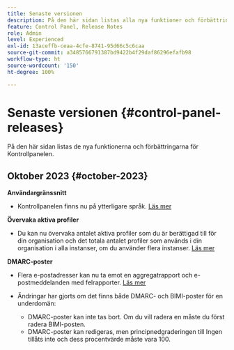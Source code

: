 ```yaml
---
title: Senaste versionen
description: På den här sidan listas alla nya funktioner och förbättringar för Kontrollpanelen
feature: Control Panel, Release Notes
role: Admin
level: Experienced
exl-id: 13aceffb-ceaa-4cfe-8741-95d66c5c6caa
source-git-commit: a3485766791387bd9422b4f29daf86296efafb98
workflow-type: ht
source-wordcount: '150'
ht-degree: 100%

---
```


# Senaste versionen {#control-panel-releases}

På den här sidan listas de nya funktionerna och förbättringarna för Kontrollpanelen.

## Oktober 2023 {#october-2023}

**Användargränssnitt**

* Kontrollpanelen finns nu på ytterligare språk. [Läs mer](../discover/using/discovering-the-interface.md#supported-languages-languages)

**Övervaka aktiva profiler**

* Du kan nu övervaka antalet aktiva profiler som du är berättigad till för din organisation och det totala antalet profiler som används i din organisation i alla instanser, om du använder flera instanser. [Läs mer](../performance-monitoring/using/active-profiles-monitoring.md)

**DMARC-poster**

* Flera e-postadresser kan nu ta emot en aggregatrapport och e-postmeddelanden med felrapporter. [Läs mer](../subdomains-certificates/using/dmarc.md)
* Ändringar har gjorts om det finns både DMARC- och BIMI-poster för en underdomän:

   * DMARC-poster kan inte tas bort. Om du vill radera en måste du först radera BIMI-posten.
   * DMARC-poster kan redigeras, men principnedgraderingen till Ingen tillåts inte och dess procentvärde måste vara 100.

